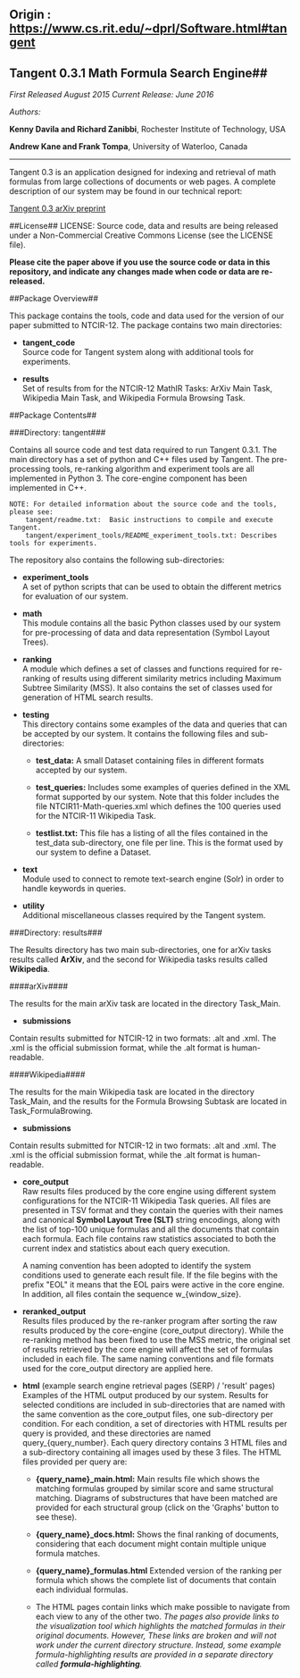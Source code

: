 ## Origin : https://www.cs.rit.edu/~dprl/Software.html#tangent

## Tangent 0.3.1 Math Formula Search Engine##

*First Released August 2015*
*Current Release: June 2016*

*Authors:*

**Kenny Davila and Richard Zanibbi**,
Rochester Institute of Technology, USA

**Andrew Kane and Frank Tompa**,
University of Waterloo, Canada

-----

Tangent 0.3 is an application designed for indexing and retrieval of math formulas from large collections of documents or web pages. A complete description of our system may be found in our technical report:

[Tangent 0.3 arXiv preprint](http://arxiv.org/abs/1507.06235)



##License##
	LICENSE: Source code, data and results are being released under a Non-Commercial Creative Commons License (see the LICENSE file).


**Please cite the paper above if you use the source code or data in this repository, and indicate any changes made when code or data are re-released.**




##Package Overview##

This package contains the tools, code and data used for the version of our paper submitted to NTCIR-12. The package contains two main directories:

+ **tangent_code** <br />
  Source code for Tangent system along with additional tools for experiments.

+ **results** <br />
  Set of results from for the NTCIR-12 MathIR Tasks: ArXiv Main Task, Wikipedia Main Task, and Wikipedia Formula Browsing Task.  


##Package Contents##



###Directory: tangent###

Contains all source code and test data required to run Tangent 0.3.1. The main directory has a set of python and C++ files used by Tangent. The pre-processing tools, re-ranking algorithm and experiment tools are all implemented in Python 3. The core-engine component has been implemented in C++.

	NOTE: For detailed information about the source code and the tools, please see:
		tangent/readme.txt:  Basic instructions to compile and execute Tangent.
		tangent/experiment_tools/README_experiment_tools.txt: Describes tools for experiments.

The repository also contains the following sub-directories:

+ **experiment_tools** <br />
  A set of python scripts that can be used to obtain the different metrics for evaluation of our system.

+ **math** <br />
  This module contains all the basic Python classes used by our system for pre-processing of data and data representation (Symbol Layout Trees).

+  **ranking** <br /> A module which defines a set of classes and functions required for re-ranking of results using different similarity metrics including Maximum Subtree Similarity (MSS).  It also contains the set of classes used for generation of HTML search results.

+  **testing** <br />
   This directory contains some examples of the data and queries that can be accepted by our system. It contains the following files and sub-directories:

  	+ **test_data:** A small Dataset containing files in different formats accepted by our system.

 	 + **test_queries:** Includes some examples of queries defined in the XML format supported by our system. Note that this folder includes the file NTCIR11-Math-queries.xml which defines the 100 queries used for the NTCIR-11 Wikipedia Task.
  	+ **testlist.txt:** This file has a listing of all the files contained in the test_data sub-directory, one file per line. This is the format used by our system to define a Dataset.  

+  **text** <br />
   Module used to connect to remote text-search engine (Solr) in order to handle keywords in queries.

+  **utility** <br />
   Additional miscellaneous classes required by the Tangent system.



###Directory: results###

The Results directory has two main sub-directories, one for arXiv tasks results called **ArXiv**, and the second for Wikipedia tasks results called **Wikipedia**.

####arXiv####

The results for the main arXiv task are located in the directory Task_Main.

+ **submissions** <br />

Contain results submitted for NTCIR-12 in two formats: .alt and .xml. The .xml is the official submission format, while the .alt format is human-readable.

####Wikipedia####

The results for the main Wikipedia task are located in the directory Task_Main, and the results for the Formula Browsing Subtask are located in Task_FormulaBrowing.

+ **submissions** <br />

Contain results submitted for NTCIR-12 in two formats: .alt and .xml. The .xml is the official submission format, while the .alt format is human-readable.

+ **core_output** <br />
  Raw results files produced by the core engine using different system configurations for the NTCIR-11 Wikipedia Task queries. All files are presented in TSV format and they contain the queries with their names and canonical **Symbol Layout Tree (SLT)** string encodings, along with the list of top-100 unique formulas and all the documents that contain each formula. Each file contains raw statistics associated to both the current index and statistics about each query execution. <br />

  A naming convention has been adopted to identify the system conditions used to generate each result file. If the file begins with the prefix "EOL" it means that the EOL pairs were active in the core engine. In addition, all files contain the sequence w\_{window\_size}.


+ **reranked_output** <br />
  Results files produced by the re-ranker program after sorting the raw results produced by the core-engine (core\_output directory). While the re-ranking method has been fixed to use the MSS metric, the original set of results retrieved by the core engine will affect the set of formulas included in each file. The same naming conventions and file formats used for the core\_output directory are applied here.  

+ **html** (example search engine retrieval pages (SERP) / 'result' pages) <br />
  Examples of the HTML output produced by our system. Results for selected conditions are included in sub-directories that are named with the same convention as the core\_output files, one sub-directory per condition. For each condition, a set of directories with HTML results per query is provided, and these directories are named query\_{query_number}. Each query directory contains 3 HTML files and a sub-directory containing all images used by these 3 files. The HTML files provided per query are:

  + **{query\_name}\_main.html:** Main results file which shows the matching formulas grouped by similar score and same structural matching. Diagrams of substructures that have been matched are provided for each structural group (click on the 'Graphs' button to see these).   
  + **{query\_name}\_docs.html:** Shows the final ranking of documents, considering that each document might contain multiple unique formula matches.
  + **{query\_name}_formulas.html** Extended version of the ranking per formula which shows the complete list of documents that contain each individual formulas. <br />

  + The HTML pages contain links which make possible to navigate from each view to any of the other two. *The pages also provide links to the visualization tool which highlights the matched formulas in their original documents. However, These links are broken and will not work under the current directory structure.
  Instead, some example formula-highlighting results are provided in a separate directory called **formula-highlighting**.*
